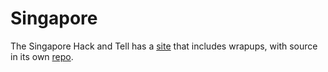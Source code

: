 # Singapore

The Singapore Hack and Tell has a [site][] that includes wrapups, with
source in its own [repo][].

[site]: http://sg.hackandtell.org/
[repo]: https://github.com/kaihendry/sg-hackandtell
